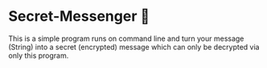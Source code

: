 
# Secret-Messenger 🔐

This is a simple program runs on command line and turn your message (String) into a secret (encrypted) message which can only be decrypted via only this program.
